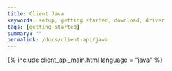 ```yaml
---
title: Client Java
keywords: setup, getting started, download, driver
tags: [getting-started]
summary: ""
permalink: /docs/client-api/java
---
```


{% include client_api_main.html language = "java" %}